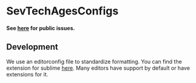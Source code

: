 # SevTechAgesConfigs

#### See [here](https://github.com/Darkosto/SevTech-Ages/issues) for public issues.


## Development
We use an editorconfig file to standardize formatting.
You can find the extension for sublime [here](https://github.com/sindresorhus/editorconfig-sublime). Many editors have support by default or have extensions for it.
